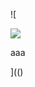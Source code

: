 ![

<img src="../../../../../../../img/onload/../../r89shi/r89shi.github.io/blob/master/teste.js">

<span value="<input type='text' value='123'>">aaa</span>
<img id="meu" src=""></div>

](()
